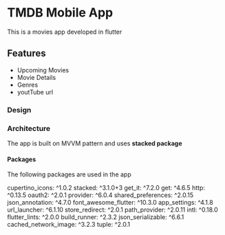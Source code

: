 # TMDB Mobile App

This is a movies app developed in flutter


## Features

- Upcoming Movies
- Movie Details
- Genres
- youtTube url

### Design 



### Architecture 

The app is built on MVVM pattern and uses **stacked package**



#### Packages 
The following packages are used in the app 

  cupertino_icons: ^1.0.2
  stacked: ^3.1.0+3
  get_it: ^7.2.0
  get: ^4.6.5
  http: ^0.13.5
  oauth2: ^2.0.1
  provider: ^6.0.4
  shared_preferences: ^2.0.15
  json_annotation: ^4.7.0
  font_awesome_flutter: ^10.3.0
  app_settings: ^4.1.8
  url_launcher: ^6.1.10
  store_redirect: ^2.0.1
  path_provider: ^2.0.11
  intl: ^0.18.0
  flutter_lints: ^2.0.0
  build_runner: ^2.3.2
  json_serializable: ^6.6.1
  cached_network_image: ^3.2.3
  tuple: ^2.0.1
  
  
